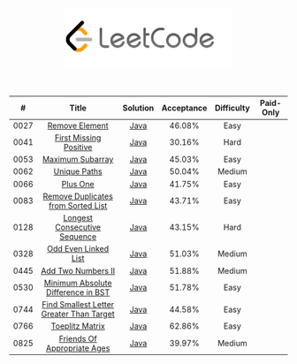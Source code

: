 <p align="center"><img width="300" src="https://raw.githubusercontent.com/ZhaoxiZhang/LeetCodeCrawler/master/pictures/site-logo.png"></p>

<p align="center">
    <img src="https://img.shields.io/badge/13/1255-Solved/Total-blue.svg" alt="">
    <img src="https://img.shields.io/badge/Easy-7-green.svg" alt="">
    <img src="https://img.shields.io/badge/Medium-4-orange.svg" alt="">
    <img src="https://img.shields.io/badge/Hard-2-red.svg" alt="">
</p>

| # | Title | Solution | Acceptance | Difficulty | Paid-Only
|:--:|:-----:|:---------:|:----:|:----:|:----:|
| 0027 | [Remove Element](./problems/0027.remove-element/remove-element.md) | [Java](./problems/0027.remove-element/remove-element.java)  | 46.08% | Easy |   |
| 0041 | [First Missing Positive](./problems/0041.first-missing-positive/first-missing-positive.md) | [Java](./problems/0041.first-missing-positive/first-missing-positive.java)  | 30.16% | Hard |   |
| 0053 | [Maximum Subarray](./problems/0053.maximum-subarray/maximum-subarray.md) | [Java](./problems/0053.maximum-subarray/maximum-subarray.java)  | 45.03% | Easy |   |
| 0062 | [Unique Paths](./problems/0062.unique-paths/unique-paths.md) | [Java](./problems/0062.unique-paths/unique-paths.java)  | 50.04% | Medium |   |
| 0066 | [Plus One](./problems/0066.plus-one/plus-one.md) | [Java](./problems/0066.plus-one/plus-one.java)  | 41.75% | Easy |   |
| 0083 | [Remove Duplicates from Sorted List](./problems/0083.remove-duplicates-from-sorted-list/remove-duplicates-from-sorted-list.md) | [Java](./problems/0083.remove-duplicates-from-sorted-list/remove-duplicates-from-sorted-list.java)  | 43.71% | Easy |   |
| 0128 | [Longest Consecutive Sequence](./problems/0128.longest-consecutive-sequence/longest-consecutive-sequence.md) | [Java](./problems/0128.longest-consecutive-sequence/longest-consecutive-sequence.java)  | 43.15% | Hard |   |
| 0328 | [Odd Even Linked List](./problems/0328.odd-even-linked-list/odd-even-linked-list.md) | [Java](./problems/0328.odd-even-linked-list/odd-even-linked-list.java)  | 51.03% | Medium |   |
| 0445 | [Add Two Numbers II](./problems/0445.add-two-numbers-ii/add-two-numbers-ii.md) | [Java](./problems/0445.add-two-numbers-ii/add-two-numbers-ii.java)  | 51.88% | Medium |   |
| 0530 | [Minimum Absolute Difference in BST](./problems/0530.minimum-absolute-difference-in-bst/minimum-absolute-difference-in-bst.md) | [Java](./problems/0530.minimum-absolute-difference-in-bst/minimum-absolute-difference-in-bst.java)  | 51.78% | Easy |   |
| 0744 | [Find Smallest Letter Greater Than Target](./problems/0744.find-smallest-letter-greater-than-target/find-smallest-letter-greater-than-target.md) | [Java](./problems/0744.find-smallest-letter-greater-than-target/find-smallest-letter-greater-than-target.java)  | 44.58% | Easy |   |
| 0766 | [Toeplitz Matrix](./problems/0766.toeplitz-matrix/toeplitz-matrix.md) | [Java](./problems/0766.toeplitz-matrix/toeplitz-matrix.java)  | 62.86% | Easy |   |
| 0825 | [Friends Of Appropriate Ages](./problems/0825.friends-of-appropriate-ages/friends-of-appropriate-ages.md) | [Java](./problems/0825.friends-of-appropriate-ages/friends-of-appropriate-ages.java)  | 39.97% | Medium |   |
